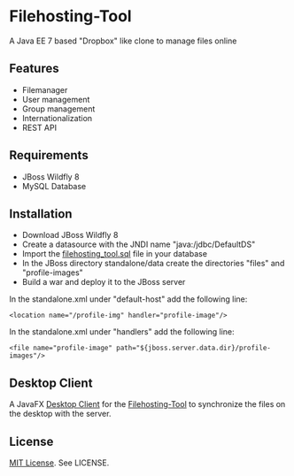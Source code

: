 # Filehosting-Tool

A Java EE 7 based "Dropbox" like clone to manage files online

## Features

 * Filemanager
 * User management
 * Group management
 * Internationalization
 * REST API

## Requirements
 
 * JBoss Wildfly 8
 * MySQL Database

## Installation

 * Download JBoss Wildfly 8
 * Create a datasource with the JNDI name "java:/jdbc/DefaultDS"
 * Import the [filehosting_tool.sql](https://github.com/danielkueffer/filehosting-tool/blob/master/sql/filehosting_tool.sql) file in your database
 * In the JBoss directory standalone/data create the directories "files" and "profile-images"
 * Build a war and deploy it to the JBoss server
 
In the standalone.xml under "default-host" add the following line:

	<location name="/profile-img" handler="profile-image"/>
	
In the standalone.xml under "handlers" add the following line:

	<file name="profile-image" path="${jboss.server.data.dir}/profile-images"/>
	
## Desktop Client

A JavaFX [Desktop Client](https://github.com/danielkueffer/filehosting-tool-desktop-client) for the [Filehosting-Tool](https://github.com/danielkueffer/filehosting-tool) to synchronize the files on the desktop with the server.

## License

[MIT License](http://www.opensource.org/licenses/mit-license.php). See LICENSE.

